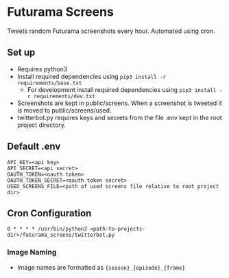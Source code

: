 # Futurama Screens

Tweets random Futurama screenshots every hour. Automated using cron.

## Set up
  * Requires python3
  * Install required dependencies using `pip3 install -r requirements/base.txt`
      * For development install required dependencies using `pip3 install -r requirements/dev.txt`
  * Screenshots are kept in public/screens. When a screenshot is tweeted it is moved to public/screens/used.
  * twitterbot.py requires keys and secrets from the file .env kept in the root project directory.

## Default .env
```
API_KEY=<api key>
API_SECRET=<api secret>
OAUTH_TOKEN=<oauth token>
OAUTH_TOKEN_SECRET=<oauth token secret>
USED_SCREENS_FILE=<path of used screens file relative to root project dir>
```

## Cron Configuration
```
0 * * * * /usr/bin/python3 <path-to-projects-dir>/futurama_screens/twitterbot.py
```

### Image Naming
  * Image names are formatted as `{season}_{episode}_{frame}`
